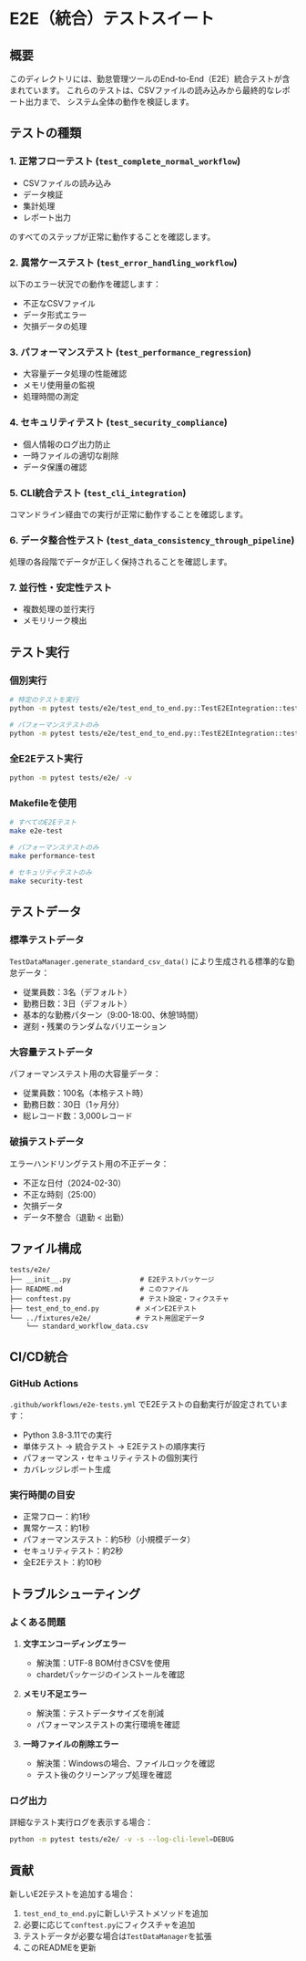 # E2E（統合）テストスイート

## 概要

このディレクトリには、勤怠管理ツールのEnd-to-End（E2E）統合テストが含まれています。
これらのテストは、CSVファイルの読み込みから最終的なレポート出力まで、
システム全体の動作を検証します。

## テストの種類

### 1. 正常フローテスト (`test_complete_normal_workflow`)

- CSVファイルの読み込み
- データ検証
- 集計処理
- レポート出力

のすべてのステップが正常に動作することを確認します。

### 2. 異常ケーステスト (`test_error_handling_workflow`)

以下のエラー状況での動作を確認します：

- 不正なCSVファイル
- データ形式エラー
- 欠損データの処理

### 3. パフォーマンステスト (`test_performance_regression`)

- 大容量データ処理の性能確認
- メモリ使用量の監視
- 処理時間の測定

### 4. セキュリティテスト (`test_security_compliance`)

- 個人情報のログ出力防止
- 一時ファイルの適切な削除
- データ保護の確認

### 5. CLI統合テスト (`test_cli_integration`)

コマンドライン経由での実行が正常に動作することを確認します。

### 6. データ整合性テスト (`test_data_consistency_through_pipeline`)

処理の各段階でデータが正しく保持されることを確認します。

### 7. 並行性・安定性テスト

- 複数処理の並行実行
- メモリリーク検出

## テスト実行

### 個別実行

```bash
# 特定のテストを実行
python -m pytest tests/e2e/test_end_to_end.py::TestE2EIntegration::test_complete_normal_workflow -v

# パフォーマンステストのみ
python -m pytest tests/e2e/test_end_to_end.py::TestE2EIntegration::test_performance_regression -v
```

### 全E2Eテスト実行

```bash
python -m pytest tests/e2e/ -v
```

### Makefileを使用

```bash
# すべてのE2Eテスト
make e2e-test

# パフォーマンステストのみ
make performance-test

# セキュリティテストのみ
make security-test
```

## テストデータ

### 標準テストデータ

`TestDataManager.generate_standard_csv_data()` により生成される標準的な勤怠データ：

- 従業員数：3名（デフォルト）
- 勤務日数：3日（デフォルト）
- 基本的な勤務パターン（9:00-18:00、休憩1時間）
- 遅刻・残業のランダムなバリエーション

### 大容量テストデータ

パフォーマンステスト用の大容量データ：

- 従業員数：100名（本格テスト時）
- 勤務日数：30日（1ヶ月分）
- 総レコード数：3,000レコード

### 破損テストデータ

エラーハンドリングテスト用の不正データ：

- 不正な日付（2024-02-30）
- 不正な時刻（25:00）
- 欠損データ
- データ不整合（退勤 < 出勤）

## ファイル構成

```
tests/e2e/
├── __init__.py                 # E2Eテストパッケージ
├── README.md                   # このファイル
├── conftest.py                 # テスト設定・フィクスチャ
├── test_end_to_end.py         # メインE2Eテスト
└── ../fixtures/e2e/           # テスト用固定データ
    └── standard_workflow_data.csv
```

## CI/CD統合

### GitHub Actions

`.github/workflows/e2e-tests.yml` でE2Eテストの自動実行が設定されています：

- Python 3.8-3.11での実行
- 単体テスト → 統合テスト → E2Eテストの順序実行
- パフォーマンス・セキュリティテストの個別実行
- カバレッジレポート生成

### 実行時間の目安

- 正常フロー：約1秒
- 異常ケース：約1秒
- パフォーマンステスト：約5秒（小規模データ）
- セキュリティテスト：約2秒
- 全E2Eテスト：約10秒

## トラブルシューティング

### よくある問題

1. **文字エンコーディングエラー**
   - 解決策：UTF-8 BOM付きCSVを使用
   - chardetパッケージのインストールを確認

2. **メモリ不足エラー**
   - 解決策：テストデータサイズを削減
   - パフォーマンステストの実行環境を確認

3. **一時ファイルの削除エラー**
   - 解決策：Windowsの場合、ファイルロックを確認
   - テスト後のクリーンアップ処理を確認

### ログ出力

詳細なテスト実行ログを表示する場合：

```bash
python -m pytest tests/e2e/ -v -s --log-cli-level=DEBUG
```

## 貢献

新しいE2Eテストを追加する場合：

1. `test_end_to_end.py`に新しいテストメソッドを追加
2. 必要に応じて`conftest.py`にフィクスチャを追加
3. テストデータが必要な場合は`TestDataManager`を拡張
4. このREADMEを更新